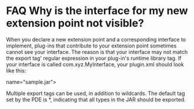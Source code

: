 

FAQ Why is the interface for my new extension point not visible?
================================================================

When you declare a new extension point and a corresponding interface to implement, plug-ins that contribute to your extension point sometimes cannot see your interface. The reason is that your interface may not match the export tag' regular expression in your plug-in's runtime library tag. If your interface is called com.xyz.MyInterface, your plugin.xml should look like this:

   <runtime>
      <library> name="sample.jar">
         <export name="com.xyz.MyInterface"/>
      <library>
   <runtime>

Multiple export tags can be used, in addition to wildcards. The default tag set by the PDE is *, indicating that all types in the JAR should be exported.

